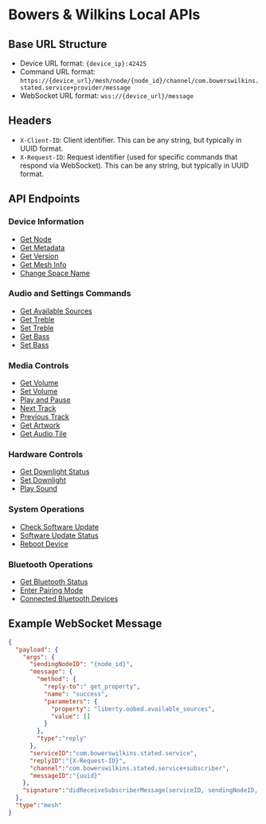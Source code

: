 # Bowers & Wilkins Local APIs

## Base URL Structure
- Device URL format: `{device_ip}:42425`
- Command URL format: `https://{device_url}/mesh/node/{node_id}/channel/com.bowerswilkins.stated.service+provider/message`
- WebSocket URL format: `wss://{device_url}/message`

## Headers
- `X-Client-ID`: Client identifier. This can be any string, but typically in UUID format.
- `X-Request-ID`: Request identifier (used for specific commands that respond via WebSocket). This can be any string, but typically in UUID format.

## API Endpoints
### Device Information
- [Get Node](device-information.md#get-node)
- [Get Metadata](device-information.md#get-metadata)
- [Get Version](device-information.md#get-version)
- [Get Mesh Info](device-information.md#get-mesh-info)
- [Change Space Name](device-information.md#change-space-name)

### Audio and Settings Commands
- [Get Available Sources](audio-and-settings-commands.md#get-available-sources)
- [Get Treble](audio-and-settings-commands.md#get-treble)
- [Set Treble](audio-and-settings-commands.md#set-treble)
- [Get Bass](audio-and-settings-commands.md#get-bass)
- [Set Bass](audio-and-settings-commands.md#set-bass)

### Media Controls
- [Get Volume](media-controls.md#get-volume)
- [Set Volume](media-controls.md#set-volume)
- [Play and Pause](media-controls.md#play-and-pause)
- [Next Track](media-controls.md#next-track)
- [Previous Track](media-controls.md#previous-track)
- [Get Artwork](media-controls.md#get-artwork)
- [Get Audio Tile](media-controls.md#get-audio-tile)

### Hardware Controls
- [Get Downlight Status](hardware-controls.md#get-downlight-status)
- [Set Downlight](hardware-controls.md#set-downlight)
- [Play Sound](hardware-controls.md#play-sound)

### System Operations
- [Check Software Update](system-operations.md#check-software-update)
- [Software Update Status](system-operations.md#software-update-status)
- [Reboot Device](system-operations.md#reboot-device)

### Bluetooth Operations
- [Get Bluetooth Status](bluetooth-operations.md#get-bluetooth-status)
- [Enter Pairing Mode](bluetooth-operations.md#enter-pairing-mode)
- [Connected Bluetooth Devices](bluetooth-operations.md#connected-bluetooth-devices)


## Example WebSocket Message
```json
{
  "payload": {
    "args": {
      "sendingNodeID": "{node_id}",
      "message": {
        "method": {
          "reply-to":" get_property",
          "name": "success",
          "parameters": {
            "property": "liberty.oobed.available_sources",
            "value": []
          }
        },
        "type":"reply"
      },
      "serviceID":"com.bowerswilkins.stated.service",
      "replyID":"{X-Request-ID}",
      "channel":"com.bowerswilkins.stated.service+subscriber",
      "messageID":"{uuid}"
    },
    "signature":"didReceiveSubscriberMessage(serviceID, sendingNodeID, messageID, replyID, channel, message)"
  },
  "type":"mesh"
}
```
